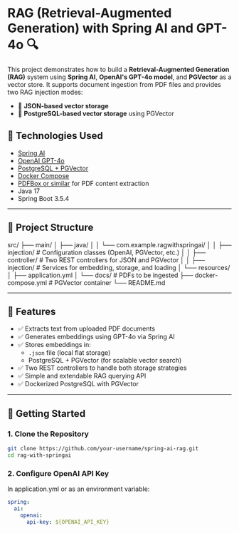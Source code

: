 # RAG (Retrieval-Augmented Generation) with Spring AI and GPT-4o 🔍

This project demonstrates how to build a **Retrieval-Augmented Generation (RAG)** system using **Spring AI**, **OpenAI's GPT-4o model**, and **PGVector** as a vector store. It supports document ingestion from PDF files and provides two RAG injection modes:
- 🔹 **JSON-based vector storage**
- 🔹 **PostgreSQL-based vector storage** using PGVector

## 🧠 Technologies Used

- [Spring AI](https://docs.spring.io/spring-ai/reference/)
- [OpenAI GPT-4o](https://platform.openai.com/docs/guides/gpt)
- [PostgreSQL + PGVector](https://github.com/pgvector/pgvector)
- [Docker Compose](https://docs.docker.com/compose/)
- [PDFBox or similar](https://pdfbox.apache.org/) for PDF content extraction
- Java 17
- Spring Boot 3.5.4

---

## 📁 Project Structure

src/
├── main/
│ ├── java/
│ │ └── com.example.ragwithspringai/
│ │ ├── injection/ # Configuration classes (OpenAI, PGVector, etc.)
│ │ ├── controller/ # Two REST controllers for JSON and PGVector
│ │ ├── injection/ # Services for embedding, storage, and loading
│ └── resources/
│ ├── application.yml
│ └── docs/ # PDFs to be ingested
├── docker-compose.yml # PGVector container
└── README.md



---

## 🚀 Features

- ✅ Extracts text from uploaded PDF documents
- ✅ Generates embeddings using GPT-4o via Spring AI
- ✅ Stores embeddings in:
  - `.json` file (local flat storage)
  - PostgreSQL + PGVector (for scalable vector search)
- ✅ Two REST controllers to handle both storage strategies
- ✅ Simple and extendable RAG querying API
- ✅ Dockerized PostgreSQL with PGVector

---

## 🐳 Getting Started

### 1. Clone the Repository

```bash
git clone https://github.com/your-username/spring-ai-rag.git
cd rag-with-springai
```

### 2. Configure OpenAI API Key
In application.yml or as an environment variable:

```yaml
spring:
  ai:
    openai:
      api-key: ${OPENAI_API_KEY}
```
